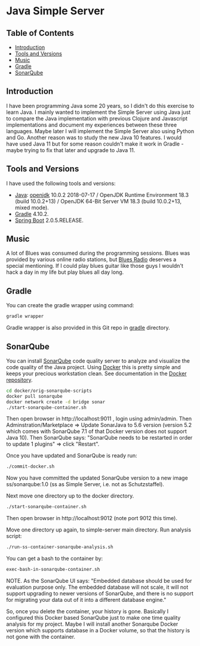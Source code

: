 # Java Simple Server  <!-- omit in toc -->


## Table of Contents  <!-- omit in toc -->
- [Introduction](#introduction)
- [Tools and Versions](#tools-and-versions)
- [Music](#music)
- [Gradle](#gradle)
- [SonarQube](#sonarqube)


## Introduction

I have been programming Java some 20 years, so I didn't do this exercise to learn Java. I mainly wanted to implement the Simple Server using Java just to compare the Java implementation with previous Clojure and Javascript implementations and document my experiences between these three languages. Maybe later I will implement the Simple Server also using Python and Go. Another reason was to study the new Java 10 features. I would have used Java 11 but for some reason couldn't make it work in Gradle - maybe trying to fix that later and upgrade to Java 11.

## Tools and Versions

I have used the following tools and versions:

- [Java](https://www.oracle.com/java/): [openjdk](http://openjdk.java.net/) 10.0.2 2018-07-17 / OpenJDK Runtime Environment 18.3 (build 10.0.2+13) / OpenJDK 64-Bit Server VM 18.3 (build 10.0.2+13, mixed mode).
- [Gradle](https://gradle.org/) 4.10.2.
- [Spring Boot](http://spring.io/projects/spring-boot) 2.0.5.RELEASE.

## Music

A lot of Blues was consumed during the programming sessions. Blues was provided by various online radio stations, but [Blues Radio](https://www.internet-radio.com/station/bluesradio/) deserves a special mentioning. If I could play blues guitar like those guys I wouldn't hack a day in my life but play blues all day long.

## Gradle

You can create the gradle wrapper using command:

```bash
gradle wrapper
```

Gradle wrapper is also provided in this Git repo in [gradle](gradle) directory.

## SonarQube

You can install [SonarQube](https://www.sonarqube.org/) code quality server to analyze and visualize the code quality of the Java project. Using [Docker](https://www.docker.com/) this is pretty simple and keeps your precious workstation clean. See documentation in the [Docker repository](https://hub.docker.com/_/sonarqube/).

```bash
cd docker/orig-sonarqube-scripts
docker pull sonarqube
docker network create -d bridge sonar
./start-sonarqube-container.sh
```

Then open browser in http://localhost:9011 , login using admin/admin. Then Adminstration/Marketplace => Update SonarJava to 5.6 version (version 5.2 which comes with SonarQube 7.1 of that Docker version does not support Java 10).
Then SonarQube says: "SonarQube needs to be restarted in order to
update 1 plugins" => click "Restart".

Once you have updated and SonarQube is ready run:

```bash
./commit-docker.sh
```

Now you have committed the updated SonarQube version to a new image ss/sonarqube:1.0 (ss as Simple Server, i.e. not as Schutzstaffel).

Next move one directory up to the docker directory.

```bash
./start-sonarqube-container.sh
```

Then open browser in http://localhost:9012 (note port 9012 this time). 

Move one directory up again, to simple-server main directory. Run analysis script:

```bash
./run-ss-container-sonarqube-analysis.sh
```

You can get a bash to the container by:

```bash
exec-bash-in-sonarqube-container.sh
```

NOTE. As the SonarQube UI says: "Embedded database should be used for evaluation purpose only. The embedded database will not scale, it will not support upgrading to newer versions of SonarQube, and there is no support for migrating your data out of it into a different database engine."

So, once you delete the container, your history is gone. Basically I configured this Docker based SonarQube just to make one time quality analysis for my project. Maybe I will install another Sonarqube Docker version which supports database in a Docker volume, so that the history is not gone with the container.
